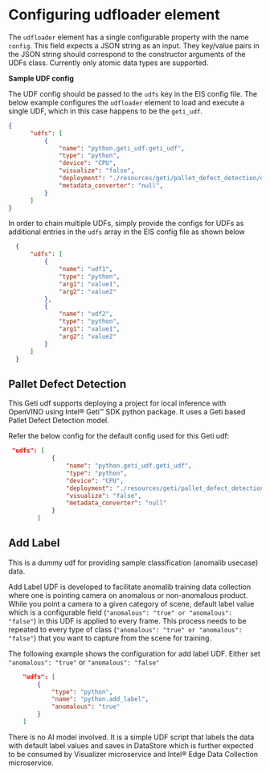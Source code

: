 #  Configuring udfloader element
The `udfloader` element has a single configurable property with the name `config`. This field expects a JSON string as an input. They key/value pairs in the JSON string should correspond to the constructor arguments of the UDFs class. Currently only atomic data types are supported.

**Sample UDF config**</br>

The UDF config should be passed to the `udfs` key in the EIS config file. The below example configures the `udfloader` element to load and execute a single UDF, which in this case happens to be the `geti_udf`.

  ```json
  {
        "udfs": [
            {
                "name": "python.geti_udf.geti_udf",
                "type": "python",
                "device": "CPU",
                "visualize": "false",
                "deployment": "./resources/geti/pallet_defect_detection/deployment",
                "metadata_converter": "null",
            }
        ]
  }
  ```
  In order to chain multiple UDFs, simply provide the configs for UDFs as additional entries in the `udfs` array in the EIS config file as shown below
  ``` json
    {
        "udfs": [
            {
                "name": "udf1",
                "type": "python",
                "arg1": "value1",
                "arg2": "value2"
            },
            {
                "name": "udf2",
                "type": "python",
                "arg1": "value1",
                "arg2": "value2"
            }
        ]
    }
  ```

<!-- ## Anomalib

Refer to the [doc](./anomalib_doc.md) for more details on Anomalib.

When trained/exported model is available, anomalib udf can be used for running inference.
As an example, a custom STFPM model trained on [Amazon’s Visual Anomaly (Visa) dataset](https://registry.opendata.aws/visa/) is included to detect anomalies in PCB.

Inferencing could be configured to be based on
- `openvino` - default openvino inferencer provided by Anomalib or
- `openvino_nomask` - custom openvino no mask inferencer derived from openvino inferencer which allows for image resolution to not have an impact on inference time.

Refer the below sample configuration to run the Anomalib UDF.

```json
  "udfs": [
            {
                "device": "CPU",
                "task": "classification",
                "inferencer": "openvino_nomask",
                "model_metadata": "/home/pipeline-server/udfs/python/anomalib_udf/stfpm/metadata.json",
                "name": "python.anomalib_udf.inference",
                "type": "python",
                "visualize": "true",
                "weights": "/home/pipeline-server/udfs/python/anomalib_udf/stfpm/model.onnx"
            }
        ]

```

**Note**: `inferencer` config parameter can be used to change b/w the default openvino inferencer provided by anomalib and the openvino_nomask inferencer which inherits from openvino inferencer. -->


## Pallet Defect Detection

This Geti udf supports deploying a project for local inference with OpenVINO using Intel® Geti™ SDK python package. It uses a Geti based Pallet Defect Detection model.


Refer the below config for the default config used for this Geti udf:

```json
 "udfs": [
            {
                "name": "python.geti_udf.geti_udf",
                "type": "python",
                "device": "CPU",
                "deployment": "./resources/geti/pallet_defect_detection/deployment",
                "visualize": "false",
                "metadata_converter": "null"
            }
        ]

```

## Add Label

This is a dummy udf for providing sample classification (anomalib usecase) data.

Add Label UDF is developed to facilitate anomalib training data collection where one is pointing camera on anomalous or non-anomalous product. While you point a camera to a given category of scene, default label value which is a configurable field (`"anomalous": "true" or "anomalous": "false"`) in this UDF is applied to every frame. This process needs to be repeated to every type of class (`"anomalous": "true" or "anomalous": "false"`) that you want to capture from the scene for training.

The following example shows the configuration for add label UDF. Either set `"anomalous": "true"` or `"anomalous": "false"`

```json
    "udfs": [
        {
            "type": "python",
            "name": "python.add_label",
            "anomalous": "true"
        }
    ]
```

There is no AI model involved. It is a simple UDF script that labels the data with default label values and saves in DataStore which is further expected to be consumed by Visualizer microservice and Intel® Edge Data Collection microservice.